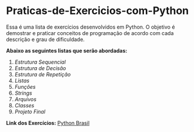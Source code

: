 # Praticas-de-Exercicios-com-Python

Essa é uma lista de exercícios desenvolvidos em Python. O objetivo é demostrar e praticar conceitos de programação de acordo com cada descrição e grau de dificuldade.

**Abaixo as seguintes listas que serão abordadas:**

1. *Estrutura Sequencial*
2. *Estrutura de Decisão*
3. *Estrutura de Repetição*
4. *Listas*
5. *Funções*
6. *Strings*
7. *Arquivos*
8. *Classes*
9. *Projeto Final*

**Link dos Exercícios:** [Python Brasil](https://wiki.python.org.br/ListaDeExercicios)
